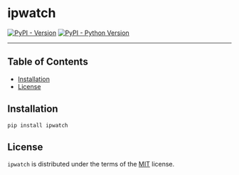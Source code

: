 # ipwatch

[![PyPI - Version](https://img.shields.io/pypi/v/ipwatch.svg)](https://pypi.org/project/ipwatch)
[![PyPI - Python Version](https://img.shields.io/pypi/pyversions/ipwatch.svg)](https://pypi.org/project/ipwatch)

-----

## Table of Contents

- [Installation](#installation)
- [License](#license)

## Installation

```console
pip install ipwatch
```

## License

`ipwatch` is distributed under the terms of the [MIT](https://spdx.org/licenses/MIT.html) license.
